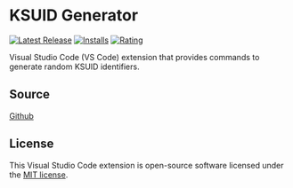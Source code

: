 # KSUID Generator

[![Latest Release](https://vsmarketplacebadge.apphb.com/version-short/vicentegnz.ksuid-generator.svg)](https://marketplace.visualstudio.com/items?itemName=vicentegnz.ksuid-generator)
[![Installs](https://vsmarketplacebadge.apphb.com/installs/vicentegnz.ksuid-generator.svg)](https://marketplace.visualstudio.com/items?itemName=vicentegnz.ksuid-generator)
[![Rating](https://vsmarketplacebadge.apphb.com/rating-short/vicentegnz.ksuid-generator.svg)](https://marketplace.visualstudio.com/items?itemName=vicentegnz.ksuid-generato#review-details)

Visual Studio Code (VS Code) extension that provides commands to generate random KSUID identifiers.

## Source
[Github](https://github.com/vicentegnz/vscode-ksuid-generator)

## License
This Visual Studio Code extension is open-source software licensed under the [MIT license](LICENSE).
